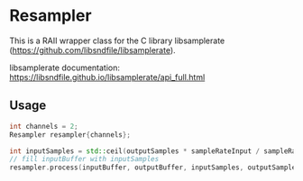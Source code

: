 # Resampler
This is a RAII wrapper class for the C library libsamplerate (https://github.com/libsndfile/libsamplerate).

libsamplerate documentation: https://libsndfile.github.io/libsamplerate/api_full.html

## Usage

``` cpp
int channels = 2;
Resampler resampler{channels};

int inputSamples = std::ceil(outputSamples * sampleRateInput / sampleRateOutput);
// fill inputBuffer with inputSamples
resampler.process(inputBuffer, outputBuffer, inputSamples, outputSamples);
```
